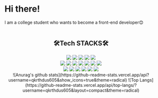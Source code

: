 # Hi there!
I am a college student who wants to become a front-end developer😊
<br>
<br>
<div align=center><h2>🛠Tech STACKS🛠</h2></div>
</div>
<div align=center>
  <img src="https://img.shields.io/badge/React-61DAFB?style=for-the-badge&logo=react&logoColor=black">
  <img src="https://img.shields.io/badge/Next-000000?style=for-the-badge&logo=next&logoColor=red">
  <img src="https://img.shields.io/badge/Express-61DAFB?style=for-the-badge&logo=express&logoColor=blue">
  <img src="https://img.shields.io/badge/JavaScript-F7DF1E?style=for-the-badge&logo=javascript&logoColor=black">
  <img src="https://img.shields.io/badge/TypeScript-%23007ACC.svg?style=for-the-badge&logo=typescript&logoColor=white">
  <br>
  <img src="https://img.shields.io/badge/Java-007396?style=for-the-badge&logo=java&logoColor=white">
  <img src="https://img.shields.io/badge/Python-3776AB?style=for-the-badge&logo=python&logoColor=white">
  <img src="https://img.shields.io/badge/C-A8B9CC?style=for-the-badge&logo=c&logoColor=white">
  <img src="https://img.shields.io/badge/figma-F24E1E.svg?style=for-the-badge&logo=figma&logoColor=white">
  <img src="https://img.shields.io/badge/adobe%20XD-FF61F6.svg?style=for-the-badge&logo=adobe%20XD&logoColor=pink">
  <img src="https://img.shields.io/badge/Storybook-FF4785.svg?style=for-the-badge&logo=Storybook&logoColor=yellow">
  <img src= "https://img.shields.io/badge/MySQL-4479A1.svg?style=for-the-badge&logo=MySQL&logoColor=white">
  <br>
  <img src= "https://img.shields.io/badge/vercel-000000.svg?style=for-the-badge&logo=vercel&logoColor=white">
  <img src="https://img.shields.io/badge/netlify-00C7B7.svg?style=for-the-badge&logo=netlify&logoColor=white">
  <img src="https://img.shields.io/badge/Notion-000000.svg?style=for-the-badge&logo=Notion&logoColor=yellow"> 
  <img src="https://img.shields.io/badge/Slack-4A154B.svg?style=for-the-badge&logo=Slack&logoColor=blue"> 
  <img src="https://img.shields.io/badge/Git-F05032.svg?style=for-the-badge&logo=github&logoColor=black">
  <img src="https://img.shields.io/badge/Github-181717.svg?style=for-the-badge&logo=github&logoColor=black">
  <br>
  ![Anurag's github stats](https://github-readme-stats.vercel.app/api?username=qkrthdus605&show_icons=true&theme=radical)
  ![Top Langs](https://github-readme-stats.vercel.app/api/top-langs/?username=qkrthdus605&layout=compact&theme=radical)
</div>
<br>
<br>
<br>
</div>

